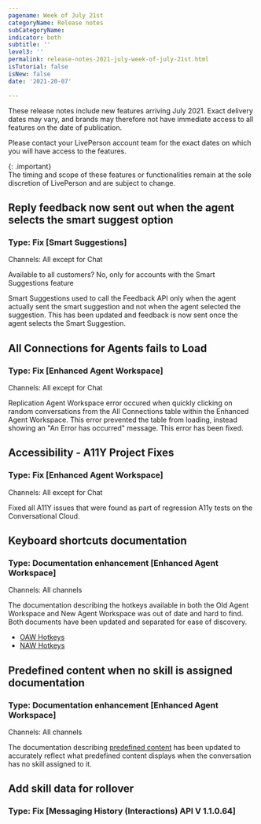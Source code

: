 ```yaml
---
pagename: Week of July 21st
categoryName: Release notes
subCategoryName: 
indicator: both
subtitle: ''
level3: ''
permalink: release-notes-2021-july-week-of-july-21st.html
isTutorial: false
isNew: false
date: '2021-20-07'

---
```


These release notes include new features arriving July 2021. Exact delivery dates may vary, and brands may therefore not have immediate access to all features on the date of publication.

Please contact your LivePerson account team for the exact dates on which you will have access to the features.

{: .important}  
The timing and scope of these features or functionalities remain at the sole discretion of LivePerson and are subject to change.

## Reply feedback now sent out when the agent selects the smart suggest option
### Type: Fix [Smart Suggestions]
  
Channels: All except for Chat

Available to all customers? No, only for accounts with the Smart Suggestions feature

Smart Suggestions used to call the Feedback API only when the agent actually sent the smart suggestion and not when the agent selected the suggestion. This has been updated and feedback is now sent once the agent selects the Smart Suggestion. 


## All Connections for Agents fails to Load 
### Type: Fix [Enhanced Agent Workspace]

Channels: All except for Chat

Replication Agent Workspace error occured when quickly clicking on random conversations from the All Connections table within the Enhanced Agent Workspace. This error prevented the table from loading, instead showing an "An Error has occurred" message. This error has been fixed.

## Accessibility -  A11Y Project Fixes
### Type: Fix [Enhanced Agent Workspace]

Channels: All except for Chat

Fixed all A11Y issues that were found as part of regression A11y tests on the Conversational Cloud.

## Keyboard shortcuts documentation 
### Type: Documentation enhancement [Enhanced Agent Workspace]

Channels: All channels

The documentation describing the hotkeys available in both the Old Agent Workspace and New Agent Workspace was out of date and hard to find. Both documents have been updated and separated for ease of discovery.
* [OAW Hotkeys](https://knowledge.liveperson.com/agent-manager-workspace-agent-tools-for-live-chat-hotkeys.html)
* [NAW Hotkeys](https://knowledge.liveperson.com/agent-manager-workspace-agent-tools-for-messaging-enhanced-agent-workspace-for-messaging-hotkeys.html)

## Predefined content when no skill is assigned documentation
### Type: Documentation enhancement [Enhanced Agent Workspace]

Channels: All channels

The documentation describing [predefined content](https://knowledge.liveperson.com/agent-manager-workspace-workspace-configuration-predefined-content-overview.html)  has been updated to accurately reflect what predefined content displays when the conversation has no skill assigned to it. 

## Add skill data for rollover 
### Type: Fix [Messaging History (Interactions) API V 1.1.0.64]


